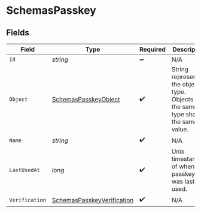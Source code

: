 # SchemasPasskey


## Fields

| Field                                                                                  | Type                                                                                   | Required                                                                               | Description                                                                            |
| -------------------------------------------------------------------------------------- | -------------------------------------------------------------------------------------- | -------------------------------------------------------------------------------------- | -------------------------------------------------------------------------------------- |
| `Id`                                                                                   | *string*                                                                               | :heavy_minus_sign:                                                                     | N/A                                                                                    |
| `Object`                                                                               | [SchemasPasskeyObject](../../Models/Components/SchemasPasskeyObject.md)                | :heavy_check_mark:                                                                     | String representing the object's type. Objects of the same type share the same value.<br/> |
| `Name`                                                                                 | *string*                                                                               | :heavy_check_mark:                                                                     | N/A                                                                                    |
| `LastUsedAt`                                                                           | *long*                                                                                 | :heavy_check_mark:                                                                     | Unix timestamp of when the passkey was last used.<br/>                                 |
| `Verification`                                                                         | [SchemasPasskeyVerification](../../Models/Components/SchemasPasskeyVerification.md)    | :heavy_check_mark:                                                                     | N/A                                                                                    |